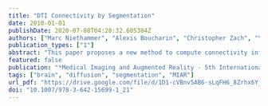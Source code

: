 ```yaml
---
title: "DTI Connectivity by Segmentation"
date: 2010-01-01
publishDate: 2020-07-08T04:28:32.605384Z
authors: ["Marc Niethammer", "Alexis Boucharin", "Christopher Zach", "Yundi Shi", "Eric Maltbie", "Mar Sanchez", "Martin Styner"]
publication_types: ["1"]
abstract: "This paper proposes a new method to compute connectivity information from diffusion weighted images. It is inspired by graph-based approaches to connectivity definition, but formulates the estimation problem in the continuum. In particular, it defines the connectivity through the minimum cut in tensor-weighted space. It is therefore closely related to prior work on segmentation using continuous versions of graph cuts. A numerical solution based on a staggered grid is proposed which allows for the computation of flux directly through diffusion tensors. The resulting global connectivity measure is the maximum diffusive flow supported between two regions of interest."
featured: false
publication: "*Medical Imaging and Augmented Reality - 5th International Workshop, MIAR 2010, Beijing, China, September 19-20, 2010. Proceedings*"
tags: ["brain", "diffusion", "segmentation", "MIAR"]
url_pdf: "https://drive.google.com/file/d/1D1-cVBnv5AB6-sLqFH6_8Zrhx6YjAN9Q"
doi: "10.1007/978-3-642-15699-1_21"
---
```


